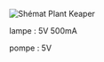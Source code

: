 ![Shémat Plant Keaper](https://github.com/user-attachments/assets/ffa17b72-224f-4cd3-834f-69c288a775a2)



lampe : 
    5V
    500mA

pompe : 
    5V

